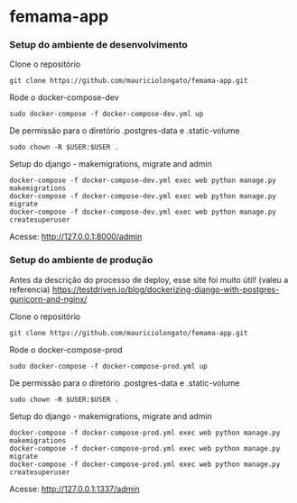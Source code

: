# femama-app


### Setup do ambiente de desenvolvimento


Clone o repositório

    git clone https://github.com/mauriciolongato/femama-app.git

Rode o docker-compose-dev
    
    sudo docker-compose -f docker-compose-dev.yml up

De permissão para o diretório .postgres-data e .static-volume 

    sudo chown -R $USER:$USER .
    
Setup do django - makemigrations, migrate and admin
    
    docker-compose -f docker-compose-dev.yml exec web python manage.py makemigrations
    docker-compose -f docker-compose-dev.yml exec web python manage.py migrate
    docker-compose -f docker-compose-dev.yml exec web python manage.py createsuperuser


Acesse: http://127.0.0.1:8000/admin


### Setup do ambiente de produção

Antes da descrição do processo de deploy, esse site foi muito útil! (valeu a referencia)
https://testdriven.io/blog/dockerizing-django-with-postgres-gunicorn-and-nginx/

Clone o repositório

    git clone https://github.com/mauriciolongato/femama-app.git

Rode o docker-compose-prod
    
    sudo docker-compose -f docker-compose-prod.yml up

De permissão para o diretório .postgres-data e .static-volume 

    sudo chown -R $USER:$USER .
    
Setup do django - makemigrations, migrate and admin
    
    docker-compose -f docker-compose-prod.yml exec web python manage.py makemigrations
    docker-compose -f docker-compose-prod.yml exec web python manage.py migrate
    docker-compose -f docker-compose-prod.yml exec web python manage.py createsuperuser


Acesse: http://127.0.0.1:1337/admin
